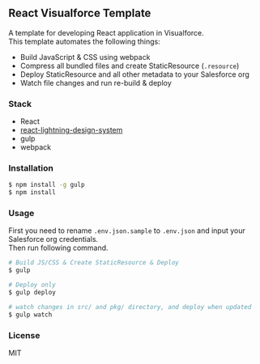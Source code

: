 React Visualforce Template
--------------------------

A template for developing React application in Visualforce.  
This template automates the following things:

- Build JavaScript & CSS using webpack
- Compress all bundled files and create StaticResource (`.resource`)
- Deploy StaticResource and all other metadata to your Salesforce org
- Watch file changes and run re-build & deploy

### Stack

- React
- [react-lightning-design-system](https://github.com/mashmatrix/react-lightning-design-system)
- gulp
- webpack

### Installation

```zsh
$ npm install -g gulp
$ npm install
```

### Usage

First you need to rename `.env.json.sample` to `.env.json` and input your Salesforce org credentials.  
Then run following command.

```zsh
# Build JS/CSS & Create StaticResource & Deploy
$ gulp

# Deploy only
$ gulp deploy

# watch changes in src/ and pkg/ directory, and deploy when updated
$ gulp watch
```

### License

MIT
